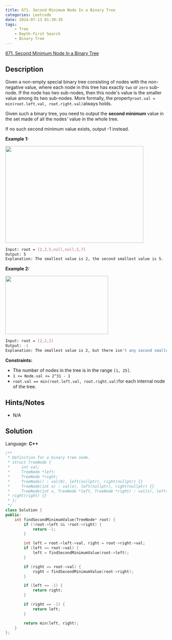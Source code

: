 ```yaml
---
title: 671. Second Minimum Node In a Binary Tree
categories: Leetcode
date: 2024-07-13 01:39:39
tags:
    - Tree
    - Depth-First Search
    - Binary Tree
---
```


[671. Second Minimum Node In a Binary Tree](https://leetcode.com/problems/second-minimum-node-in-a-binary-tree/description/)

## Description

Given a non-empty special binary tree consisting of nodes with the non-negative value, where each node in this tree has exactly `two` or `zero` sub-node. If the node has two sub-nodes, then this node's value is the smaller value among its two sub-nodes. More formally, the property`root.val = min(root.left.val, root.right.val)`always holds.

Given such a binary tree, you need to output the <b>second minimum</b> value in the set made of all the nodes' value in the whole tree.

If no such second minimum value exists, output -1 instead.

**Example 1:**

<img alt="" src="https://assets.leetcode.com/uploads/2020/10/15/smbt1.jpg" style="width: 431px; height: 302px;">

```bash
Input: root = [2,2,5,null,null,5,7]
Output: 5
Explanation: The smallest value is 2, the second smallest value is 5.
```

**Example 2:**

<img alt="" src="https://assets.leetcode.com/uploads/2020/10/15/smbt2.jpg" style="width: 321px; height: 182px;">

```bash
Input: root = [2,2,2]
Output: -1
Explanation: The smallest value is 2, but there isn't any second smallest value.
```

**Constraints:**

- The number of nodes in the tree is in the range `[1, 25]`.
- `1 <= Node.val <= 2^31 - 1`
- `root.val == min(root.left.val, root.right.val)`for each internal node of the tree.

## Hints/Notes

- N/A

## Solution

Language: **C++**

```C++
/**
 * Definition for a binary tree node.
 * struct TreeNode {
 *     int val;
 *     TreeNode *left;
 *     TreeNode *right;
 *     TreeNode() : val(0), left(nullptr), right(nullptr) {}
 *     TreeNode(int x) : val(x), left(nullptr), right(nullptr) {}
 *     TreeNode(int x, TreeNode *left, TreeNode *right) : val(x), left(left),
 * right(right) {}
 * };
 */
class Solution {
public:
    int findSecondMinimumValue(TreeNode* root) {
        if (!root->left && !root->right) {
            return -1;
        }

        int left = root->left->val, right = root->right->val;
        if (left == root->val) {
            left = findSecondMinimumValue(root->left);
        }

        if (right == root->val) {
            right = findSecondMinimumValue(root->right);
        }

        if (left == -1) {
            return right;
        }

        if (right == -1) {
            return left;
        }

        return min(left, right);
    }
};
```
